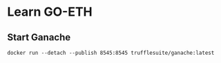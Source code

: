 # Learn GO-ETH

## Start Ganache

```shell
docker run --detach --publish 8545:8545 trufflesuite/ganache:latest
```
